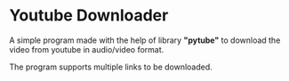# Youtube Downloader
A simple program made with the help of library <strong>"pytube"</strong> to download the video from youtube in audio/video format.

The program supports multiple links to be downloaded.


